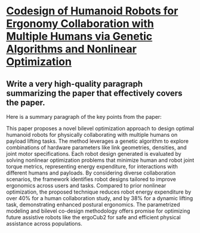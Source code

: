 # [Codesign of Humanoid Robots for Ergonomy Collaboration with Multiple   Humans via Genetic Algorithms and Nonlinear Optimization](https://arxiv.org/abs/2312.07459)

## Write a very high-quality paragraph summarizing the paper that effectively covers the paper.

 Here is a summary paragraph of the key points from the paper:

This paper proposes a novel bilevel optimization approach to design optimal humanoid robots for physically collaborating with multiple humans on payload lifting tasks. The method leverages a genetic algorithm to explore combinations of hardware parameters like link geometries, densities, and joint motor specifications. Each robot design generated is evaluated by solving nonlinear optimization problems that minimize human and robot joint torque metrics, representing energy expenditure, for interactions with different humans and payloads. By considering diverse collaboration scenarios, the framework identifies robot designs tailored to improve ergonomics across users and tasks. Compared to prior nonlinear optimization, the proposed technique reduces robot energy expenditure by over 40% for a human collaboration study, and by 38% for a dynamic lifting task, demonstrating enhanced postural ergonomics. The parametrized modeling and bilevel co-design methodology offers promise for optimizing future assistive robots like the ergoCub2 for safe and efficient physical assistance across populations.
